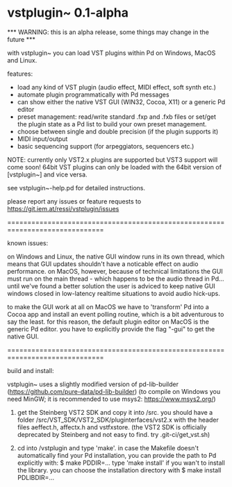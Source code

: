 vstplugin~ 0.1-alpha
==============================================================================

*** WARNING: this is an alpha release, some things may change in the future ***

with vstplugin~ you can load VST plugins within Pd on Windows, MacOS and Linux.

features:
* load any kind of VST plugin (audio effect, MIDI effect, soft synth etc.)
* automate plugin programmatically with Pd messages
* can show either the native VST GUI (WIN32, Cocoa, X11) or a generic Pd editor
* preset management: read/write standard .fxp and .fxb files or
  set/get the plugin state as a Pd list to build your own preset management.
* choose between single and double precision (if the plugin supports it)
* MIDI input/output
* basic sequencing support (for arpeggiators, sequencers etc.)

NOTE: currently only VST2.x plugins are supported but VST3 support will come soon!
64bit VST plugins can only be loaded with the 64bit version of [vstplugin~] and vice versa.

see vstplugin~-help.pd for detailed instructions.

please report any issues or feature requests to https://git.iem.at/ressi/vstplugin/issues

==============================================================================

known issues:

on Windows and Linux, the native GUI window runs in its own thread, which means
that GUI updates shouldn't have a noticable effect on audio performance.
on MacOS, however, because of technical limitations the GUI must run on
the main thread - which happens to be the audio thread in Pd...
until we've found a better solution the user is adviced to keep native GUI
windows closed in low-latency realtime situations to avoid audio hick-ups.

to make the GUI work at all on MacOS we have to 'transform' Pd into a Cocoa app
and install an event polling routine, which is a bit adventurous to say the least.
for this reason, the default plugin editor on MacOS is the generic Pd editor.
you have to explicitly provide the flag "-gui" to get the native GUI.

==============================================================================

build and install:

vstplugin~ uses a slightly modified version of pd-lib-builder (https://github.com/pure-data/pd-lib-builder)
(to compile on Windows you need MinGW; it is recommended to use msys2: https://www.msys2.org/)

1) 	get the Steinberg VST2 SDK and copy it into /src.
	you should have a folder /src/VST_SDK/VST2_SDK/pluginterfaces/vst2.x
	with the header files aeffect.h, affectx.h and vstfxstore.
	(the VST2 SDK is officially deprecated by Steinberg and not easy to find. try .git-ci/get_vst.sh)

2) 	cd into /vstplugin and type 'make'. in case the Makefile doesn't automatically find your Pd installation,
	you can provide the path to Pd explicitly with:
	$ make PDDIR=...
	type 'make install' if you wan't to install the library. you can choose the installation directory with
	$ make install PDLIBDIR=...
